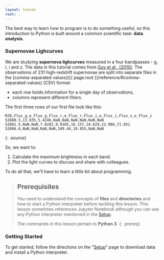 ```yaml
---
layout: lesson
root: .
---
```


The best way to learn how to program is to do something useful,
so this introduction to Python is built around a common scientific task:
**data analysis**.

### Supernovae Lighcurves
We are studying **supernova lighcurves** measured in a four bandpasses - g, r, i and z.
The data in this tutorial comes from [Guy et al., (2010)](https://ui.adsabs.harvard.edu/?#abs/2010A%26A...523A...7G).
The observations of 231 high-redshift supernovae are split into separate files in the 
[comma-separated values]({{ page.root }}/reference/#comma-separated-values) (CSV) format:

- each row holds information for a single day of observations,
- columns represent different filters.

The first three rows of our first file look like this:
~~~
MJD,Flux_g,e_Flux_g,Flux_r,e_Flux_r,Flux_i,e_Flux_i,Flux_z,e_Flux_z
52880.5,13.035,5.4246,NaN,NaN,NaN,NaN,NaN,NaN
52881.5,NaN,NaN,7.0282,9.9105,16.157,18.629,22.086,71.951
52886.6,NaN,NaN,NaN,NaN,189.44,19.855,NaN,NaN
~~~
{: .source}

So, we want to:

1. Calculate the maximum brightness in each band.
2. Plot the light curves to discuss and share with colleagues.

To do all that, we'll have to learn a little bit about programming.

> ## Prerequisites
>
> You need to understand the concepts of **files** and **directories** and how to start a Python
> interpreter before tackling this lesson. This lesson sometimes references Jupyter
> Notebook although you can use any Python interpreter mentioned in the [Setup](setup/).
>
> The commands in this lesson pertain to **Python 3**.
{: .prereq}

### Getting Started
To get started, follow the directions on the "[Setup](setup/)" page to download data
and install a Python interpreter.
